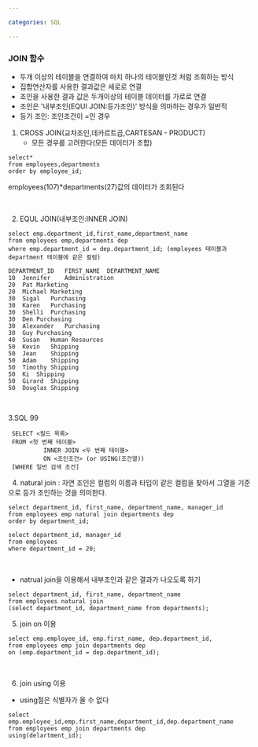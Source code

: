```yaml
---

categories: SQL

---
```



### JOIN 함수
- 두개 이상의 테이블을 연결하여 마치 하나의 테이블인것 처럼 조회하는 방식
- 집합연산자를 사용한 결과값은 세로로 연결
- 조인을 사용한 결과 값은 두개이상의 테이블 데이터를 가로로 연결
- 조인은 '내부조인(EQUI JOIN:등가조인)' 방식을 의마하는 경우가 일반적
- 등가 조인: 조인조건이 =인 경우
&nbsp;

 1. CROSS JOIN(교차조인,데카르트곱,CARTESAN - PRODUCT)
    - 모든 경우를 고려한다(모든 데이터가 조합)
 
```
select*
from employees,departments
order by employee_id;

```
employees(107)*departments(27)값의 데이터가 조회된다


&nbsp;



2. EQUL JOIN(내부조인:INNER JOIN)


```
select emp.department_id,first_name,department_name
from employees emp,departments dep
where emp.department_id = dep.department_id; (employees 테이블과 department 테이블에 같은 컬럼)
```

```
DEPARTMENT_ID	FIRST_NAME	DEPARTMENT_NAME
10	Jennifer	Administration
20	Pat	Marketing
20	Michael	Marketing
30	Sigal	Purchasing
30	Karen	Purchasing
30	Shelli	Purchasing
30	Den	Purchasing
30	Alexander	Purchasing
30	Guy	Purchasing
40	Susan	Human Resources
50	Kevin	Shipping
50	Jean	Shipping
50	Adam	Shipping
50	Timothy	Shipping
50	Ki	Shipping
50	Girard	Shipping
50	Douglas	Shipping
```
 &nbsp;  

3.SQL 99 
``` 
 SELECT <필드 목록>
 FROM <첫 번째 테이블>
          INNER JOIN <두 번째 테이블>
          ON <조인조건> (or USING(조건열))
 [WHERE 일반 검색 조건]
```
 &nbsp; 
4. natural join : 자연 조인은 컬럼의 이름과 타입이 같은 컬럼을 찾아서 그열을 기준으로 등가 조인하는 것을 의미한다.

```
select department_id, first_name, department_name, manager_id
from employees emp natural join departments dep
order by department_id;
```
```
select department_id, manager_id
from employees
where department_id = 20;
```
 &nbsp; 
- natrual join을 이용해서 내부조인과 같은 결과가 나오도록 하기
```
select department_id, first_name, department_name
from employees natural join
(select department_id, department_name from departments);
```
 &nbsp; 
5. join on 이용
```
select emp.employee_id, emp.first_name, dep.department_id,
from employees emp join departments dep
on (emp.department_id = dep.department_id);
```
 &nbsp; 

6. join using 이용
  - using절은 식별자가 올 수 없다
```
select emp.employee_id,emp.first_name,department_id,dep.department_name
from employees emp join departments dep
using(delartment_id);
```






